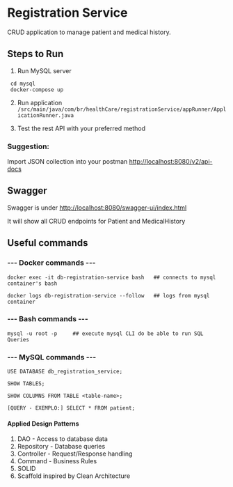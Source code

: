 # Registration Service
CRUD application to manage patient and medical history.


## Steps to Run

1. Run MySQL server
```shell
 cd mysql
 docker-compose up
```

2. Run application
`/src/main/java/com/br/healthCare/registrationService/appRunner/ApplicationRunner.java`


3. Test the rest API with your preferred method

### Suggestion:
Import JSON collection into your postman [http://localhost:8080/v2/api-docs](http://localhost:8080/v2/api-docs)

## Swagger

Swagger is under [http://localhost:8080/swagger-ui/index.html](http://localhost:8080/swagger-ui/index.html)

It will show all CRUD endpoints for Patient and MedicalHistory

## Useful commands

### --- Docker commands ---
```
docker exec -it db-registration-service bash   ## connects to mysql container's bash
```
```
docker logs db-registration-service --follow   ## logs from mysql container
```

### --- Bash commands ---
```
mysql -u root -p     ## execute mysql CLI do be able to run SQL Queries
```

### --- MySQL commands ---
```
USE DATABASE db_registration_service;
```
```
SHOW TABLES;
```
```
SHOW COLUMNS FROM TABLE <table-name>;
```
```
[QUERY - EXEMPLO:] SELECT * FROM patient; 
```


#### Applied Design Patterns
1. DAO - Access to database data
2. Repository - Database queries
3. Controller - Request/Response handling
4. Command - Business Rules
5. SOLID
6. Scaffold inspired by Clean Architecture

